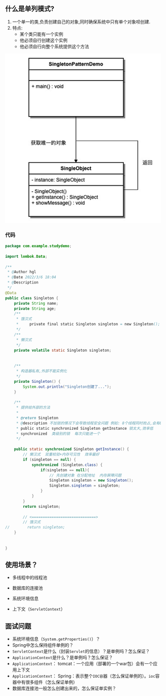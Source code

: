 ## 什么是单列模式?

1. 一个单一的类,负责创建自己的对象,同时确保系统中只有单个对象呗创建.
2. 特点:
      -  某个类只能有一个实例
      - 他必须自行创建这个实例
      - 他必须自行向整个系统提供这个方法



![](./images/20220306_2.png)



### 代码

```java
package com.example.studydemo;

import lombok.Data;

/**
 * @Author hgl
 * @Date 2022/3/6 18:04
 * @Description
 */
@Data
public class Singleton {
    private String name;
    private String age;
    /**
     * 饿汉式
     *     private final static Singleton singleton = new Singleton();
     */
    /**
     * 懒汉式
     */
    private volatile static Singleton singleton;


    /**
     * 构造器私有,外部不能实例化
     */
    private Singleton() {
        System.out.println("Singleton创建了...");
    }

    /**
     * 提供给外部的方法
     *
     * @return Singleton
     * @description 不加锁的情况下会导致线程安全问题 例如: 8个线程同时抢占,会有8个实例创建?
     * public static synchronized Singleton getInstance 锁太大,效率低
     * synchronized  类级别的锁  每次只能进一个
     */

    public static synchronized Singleton getInstance() {
        // 懒汉式  双重校验+内存可见性  效率最好
        if (singleton == null) {
            synchronized (Singleton.class) {
                if(singleton == null){
                    // 先创建对象 在分配地址  内存屏障问题
                    Singleton singleton = new Singleton();
                    Singleton.singleton = singleton;
                }
            }
        }
        return singleton;

        // <=============================>
        // 饿汉式
//        return singleton;
    }


}

```



## 使用场景？

- 多线程中的线程池

- 数据库的连接池

- 系统环境信息

- 上下文（`ServletContext`）

  

## 面试问题

- 系统环境信息（`System.getProperties()`）？
- Spring中怎么保持组件单例的？
- `ServletContext`是什么（封装`Servlet`的信息）？是单例吗？怎么保证？
- `ApplicationContext`是什么？是单例吗？怎么保证？
- `ApplicationContext`： tomcat：一个应用（部署的一个war包）会有一个应用上下文
- `ApplicationContext`： Spring：表示整个`IOC容`器（怎么保证单例的）。`ioc`容器中有很多组件（怎么保证单例）
- 数据库连接池一般怎么创建出来的，怎么保证单实例？

